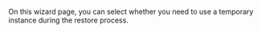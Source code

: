 



On this wizard page, you can select whether you need to use a temporary instance during the restore process.

